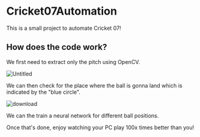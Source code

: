 # Cricket07Automation

This is a small project to automate Cricket 07! 

## How does the code work?

We first need to extract only the pitch using OpenCV.

![Untitled](https://user-images.githubusercontent.com/67848108/131838709-915aa936-a161-47b2-9e49-90f278b75f10.png)

We can then check for the place where the ball is gonna land which is indicated by the "blue circle".

![download](https://user-images.githubusercontent.com/67848108/131838993-858c0706-b2ff-407c-a2c5-27b7bfb211d1.jpg)

We can the train a neural network for different ball positions. 

Once that's done, enjoy watching your PC play 100x times better than you!
